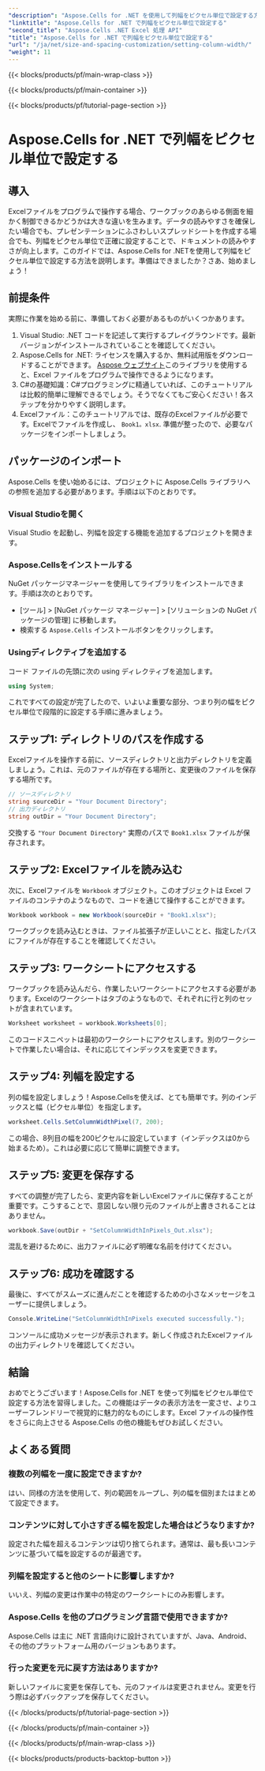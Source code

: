 ```yaml
---
"description": "Aspose.Cells for .NET を使用して列幅をピクセル単位で設定する方法を学びましょう。この簡単なステップバイステップガイドで、Excel ファイルを強化しましょう。"
"linktitle": "Aspose.Cells for .NET で列幅をピクセル単位で設定する"
"second_title": "Aspose.Cells .NET Excel 処理 API"
"title": "Aspose.Cells for .NET で列幅をピクセル単位で設定する"
"url": "/ja/net/size-and-spacing-customization/setting-column-width/"
"weight": 11
---
```


{{< blocks/products/pf/main-wrap-class >}}

{{< blocks/products/pf/main-container >}}

{{< blocks/products/pf/tutorial-page-section >}}

# Aspose.Cells for .NET で列幅をピクセル単位で設定する

## 導入
Excelファイルをプログラムで操作する場合、ワークブックのあらゆる側面を細かく制御できるかどうかは大きな違いを生みます。データの読みやすさを確保したい場合でも、プレゼンテーションにふさわしいスプレッドシートを作成する場合でも、列幅をピクセル単位で正確に設定することで、ドキュメントの読みやすさが向上します。このガイドでは、Aspose.Cells for .NETを使用して列幅をピクセル単位で設定する方法を説明します。準備はできましたか？さあ、始めましょう！
## 前提条件
実際に作業を始める前に、準備しておく必要があるものがいくつかあります。
1. Visual Studio: .NET コードを記述して実行するプレイグラウンドです。最新バージョンがインストールされていることを確認してください。
2. Aspose.Cells for .NET: ライセンスを購入するか、無料試用版をダウンロードすることができます。 [Aspose ウェブサイト](https://releases.aspose.com/cells/net/)このライブラリを使用すると、Excel ファイルをプログラムで操作できるようになります。
3. C#の基礎知識：C#プログラミングに精通していれば、このチュートリアルは比較的簡単に理解できるでしょう。そうでなくてもご安心ください！各ステップを分かりやすく説明します。
4. Excelファイル：このチュートリアルでは、既存のExcelファイルが必要です。Excelでファイルを作成し、 `Book1。xlsx`.
準備が整ったので、必要なパッケージをインポートしましょう。
## パッケージのインポート
Aspose.Cells を使い始めるには、プロジェクトに Aspose.Cells ライブラリへの参照を追加する必要があります。手順は以下のとおりです。
### Visual Studioを開く
Visual Studio を起動し、列幅を設定する機能を追加するプロジェクトを開きます。
### Aspose.Cellsをインストールする
NuGet パッケージマネージャーを使用してライブラリをインストールできます。手順は次のとおりです。
- [ツール] > [NuGet パッケージ マネージャー] > [ソリューションの NuGet パッケージの管理] に移動します。
- 検索する `Aspose.Cells` インストールボタンをクリックします。
### Usingディレクティブを追加する
コード ファイルの先頭に次の using ディレクティブを追加します。
```csharp
using System;
```
これですべての設定が完了したので、いよいよ重要な部分、つまり列の幅をピクセル単位で段階的に設定する手順に進みましょう。
## ステップ1: ディレクトリのパスを作成する
Excelファイルを操作する前に、ソースディレクトリと出力ディレクトリを定義しましょう。これは、元のファイルが存在する場所と、変更後のファイルを保存する場所です。
```csharp
// ソースディレクトリ
string sourceDir = "Your Document Directory";
// 出力ディレクトリ
string outDir = "Your Document Directory";
```
交換する `"Your Document Directory"` 実際のパスで `Book1.xlsx` ファイルが保存されます。
## ステップ2: Excelファイルを読み込む
次に、Excelファイルを `Workbook` オブジェクト。このオブジェクトは Excel ファイルのコンテナのようなもので、コードを通じて操作することができます。
```csharp
Workbook workbook = new Workbook(sourceDir + "Book1.xlsx");
```
ワークブックを読み込むときは、ファイル拡張子が正しいことと、指定したパスにファイルが存在することを確認してください。
## ステップ3: ワークシートにアクセスする
ワークブックを読み込んだら、作業したいワークシートにアクセスする必要があります。Excelのワークシートはタブのようなもので、それぞれに行と列のセットが含まれています。
```csharp
Worksheet worksheet = workbook.Worksheets[0];
```
このコードスニペットは最初のワークシートにアクセスします。別のワークシートで作業したい場合は、それに応じてインデックスを変更できます。
## ステップ4: 列幅を設定する
列の幅を設定しましょう！Aspose.Cellsを使えば、とても簡単です。列のインデックスと幅（ピクセル単位）を指定します。
```csharp
worksheet.Cells.SetColumnWidthPixel(7, 200);
```
この場合、8列目の幅を200ピクセルに設定しています（インデックスは0から始まるため）。これは必要に応じて簡単に調整できます。
## ステップ5: 変更を保存する
すべての調整が完了したら、変更内容を新しいExcelファイルに保存することが重要です。こうすることで、意図しない限り元のファイルが上書きされることはありません。
```csharp
workbook.Save(outDir + "SetColumnWidthInPixels_Out.xlsx");
```
混乱を避けるために、出力ファイルに必ず明確な名前を付けてください。
## ステップ6: 成功を確認する
最後に、すべてがスムーズに進んだことを確認するための小さなメッセージをユーザーに提供しましょう。
```csharp
Console.WriteLine("SetColumnWidthInPixels executed successfully.");
```
コンソールに成功メッセージが表示されます。新しく作成されたExcelファイルの出力ディレクトリを確認してください。
## 結論
おめでとうございます！Aspose.Cells for .NET を使って列幅をピクセル単位で設定する方法を習得しました。この機能はデータの表示方法を一変させ、よりユーザーフレンドリーで視覚的に魅力的なものにします。Excel ファイルの操作性をさらに向上させる Aspose.Cells の他の機能もぜひお試しください。
## よくある質問
### 複数の列幅を一度に設定できますか?
はい、同様の方法を使用して、列の範囲をループし、列の幅を個別またはまとめて設定できます。
### コンテンツに対して小さすぎる幅を設定した場合はどうなりますか?
設定された幅を超えるコンテンツは切り捨てられます。通常は、最も長いコンテンツに基づいて幅を設定するのが最適です。
### 列幅を設定すると他のシートに影響しますか?
いいえ、列幅の変更は作業中の特定のワークシートにのみ影響します。
### Aspose.Cells を他のプログラミング言語で使用できますか?
Aspose.Cells は主に .NET 言語向けに設計されていますが、Java、Android、その他のプラットフォーム用のバージョンもあります。
### 行った変更を元に戻す方法はありますか?
新しいファイルに変更を保存しても、元のファイルは変更されません。変更を行う際は必ずバックアップを保存してください。


{{< /blocks/products/pf/tutorial-page-section >}}

{{< /blocks/products/pf/main-container >}}

{{< /blocks/products/pf/main-wrap-class >}}

{{< blocks/products/products-backtop-button >}}